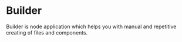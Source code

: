 # Builder
Builder is node application which helps you with manual and repetitive creating of files and components.
